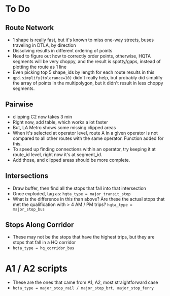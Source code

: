 # To Do

## Route Network
* 1 shape is really fast, but it's known to miss one-way streets, buses traveling in DTLA, by direction
* Dissolving results in different ordering of points
* Need to figure out how to correctly order points, otherwise, HQTA segments will be very choppy, and the result is spotty/gaps, instead of plotting the route as 1 line
* Even picking top 5 shape_ids by length for each route results in this
* `gpd.simplify(tolerance=10)` didn't really help, but probably did simplify the array of points in the multipolygon, but it didn't result in less choppy segments.

## Pairwise
* clipping C2 now takes 3 min
* Right now, add table, which works a lot faster
* But, LA Metro shows some missing clipped areas
* When it's selected at operator level, route A in a given operator is not compared to all other routes with the same operator. Function added for this.
* To speed up finding connections within an operator, try keeping it at route_id level, right now it's at segment_id.
* Add those, and clipped areas should be more complete.

## Intersections
* Draw buffer, then find all the stops that fall into that intersection
* Once exploded, tag as: `hqta_type = major_transit_stop`
* What is the difference in this than above? Are these the actual stops that met the qualification with > 4 AM / PM trips? `hqta_type = major_stop_bus`

## Stops Along Corridor
* These may not be the stops that have the highest trips, but they are stops that fall in a HQ corridor
* `hqta_type = hq_corridor_bus`


# A1 / A2 scripts
* These are the ones that came from A1, A2, most straightforward case
* `hqta_type = major_stop_rail / major_stop_brt, major_stop_ferry`